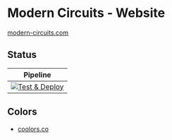 # Modern Circuits - Website

[modern-circuits.com](https://modern-circuits.com)

## Status

|                                                                                   Pipeline                                                                                   |
| :--------------------------------------------------------------------------------------------------------------------------------------------------------------------------: |
| [![Test & Deploy](https://github.com/ModernCircuits/website/actions/workflows/deploy.yml/badge.svg)](https://github.com/ModernCircuits/website/actions/workflows/deploy.yml) |

## Colors

- [coolors.co](https://coolors.co/0f223a-4bb3fd-0496ff-027bce-eaf2e3)

